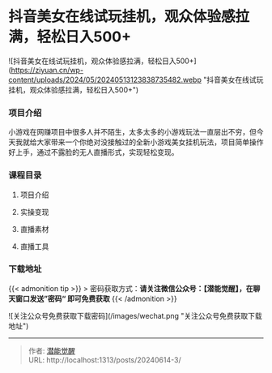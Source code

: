 # 抖音美女在线试玩挂机，观众体验感拉满，轻松日入500&#43;

![抖音美女在线试玩挂机，观众体验感拉满，轻松日入500&#43;](https://ziyuan.cn/wp-content/uploads/2024/05/20240513123838735482.webp &#34;抖音美女在线试玩挂机，观众体验感拉满，轻松日入500&#43;&#34;)

###  项目介绍

小游戏在网赚项目中很多人并不陌生，太多太多的小游戏玩法一直层出不穷，但今天我就给大家带来一个你绝对没接触过的全新小游戏美女挂机玩法，项目简单操作好上手，通过不露脸的无人直播形式，实现轻松变现。
###  课程目录

 1. 项目介绍

 1. 实操变现

 1. 直播素材

 1. 直播工具



### 下载地址




{{&lt; admonition tip &gt;}}
&gt; 密码获取方式：**请关注微信公众号：【潜能觉醒】，在聊天窗口发送”密码“ 即可免费获取**
{{&lt; /admonition &gt;}}


![关注公众号免费获取下载密码](/images/wechat.png &#34;关注公众号免费获取下载地址&#34;)

---

> 作者: [潜能觉醒](https://nav8.top)  
> URL: http://localhost:1313/posts/20240614-3/  

